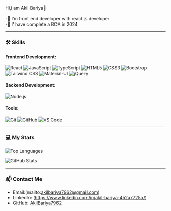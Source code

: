 
Hi,i am Akil Bariya👋<br>
<br>
-🌱 I’m front end developer with react.js developer
<br>
-🔭 I' have complete a BCA in 2024

<hr>

### 🛠 Skills

#### Frontend Development:
![React](https://img.shields.io/badge/-React-61DAFB?logo=react&logoColor=black&style=for-the-badge)
![JavaScript](https://img.shields.io/badge/-JavaScript-F7DF1E?logo=javascript&logoColor=black&style=for-the-badge)
![TypeScript](https://img.shields.io/badge/-TypeScript-3178C6?logo=typescript&logoColor=white&style=for-the-badge)
![HTML5](https://img.shields.io/badge/-HTML5-E34F26?logo=html5&logoColor=white&style=for-the-badge)
![CSS3](https://img.shields.io/badge/-CSS3-1572B6?logo=css3&logoColor=white&style=for-the-badge)
![Bootstrap](https://img.shields.io/badge/-Bootstrap-7952B3?logo=bootstrap&logoColor=white&style=for-the-badge)
![Tailwind CSS](https://img.shields.io/badge/-Tailwind%20CSS-06B6D4?logo=tailwindcss&logoColor=white&style=for-the-badge)
![Material-UI](https://img.shields.io/badge/-MUI-0081CB?logo=mui&logoColor=white&style=for-the-badge)
![jQuery](https://img.shields.io/badge/-jQuery-0769AD?logo=jquery&logoColor=white&style=for-the-badge)

#### Backend Development:
![Node.js](https://img.shields.io/badge/-Node.js-339933?logo=node.js&logoColor=white&style=for-the-badge)

#### Tools:
![Git](https://img.shields.io/badge/-Git-F05032?logo=git&logoColor=white&style=for-the-badge)
![GitHub](https://img.shields.io/badge/-GitHub-181717?logo=github&logoColor=white&style=for-the-badge)
![VS Code](https://img.shields.io/badge/-VS%20Code-007ACC?logo=visualstudiocode&logoColor=white&style=for-the-badge)

---


### 💻 My Stats
![Top Languages](https://github-readme-stats.vercel.app/api/top-langs/?username=AkilBariya7962&layout=compact&theme=default)

![GitHub Stats](https://github-readme-stats.vercel.app/api?username=AkilBariya7962&show_icons=true&theme=default)

---

### 📬 Contact Me
- Email:(mailto:akilbariya7962@gmail.com)
- LinkedIn: (https://www.linkedin.com/in/akil-bariya-452a7725a/)
- GitHub: [AkilBariya7962](https://github.com/AkilBariya7962)
